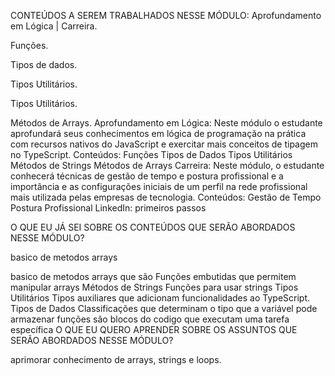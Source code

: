 CONTEÚDOS A SEREM TRABALHADOS NESSE MÓDULO:
Aprofundamento em Lógica | Carreira.

Funções.

Tipos de dados.

Tipos Utilitários.

Tipos Utilitários.

Métodos de Arrays.
Aprofundamento em Lógica: Neste módulo o estudante aprofundará seus conhecimentos em lógica de programação na prática com recursos nativos do JavaScript e exercitar mais conceitos de tipagem no TypeScript.
Conteúdos:
Funções
Tipos de Dados
Tipos Utilitários
Métodos de Strings
Métodos de Arrays
Carreira: Neste módulo, o estudante conhecerá técnicas de gestão de tempo e postura profissional e a importância e as configurações iniciais de um perfil na rede profissional mais utilizada pelas empresas de tecnologia.
Conteúdos:
Gestão de Tempo
Postura Profissional
LinkedIn: primeiros passos

O QUE EU JÁ SEI SOBRE OS CONTEÚDOS QUE SERÃO ABORDADOS NESSE MÓDULO?

basico de metodos arrays

basico de metodos arrays que são Funções embutidas que permitem manipular arrays
Métodos de Strings Funções para usar strings
Tipos Utilitários Tipos auxiliares que adicionam funcionalidades ao TypeScript.
Tipos de Dados Classificações que determinam o tipo que a variável pode armazenar
funções são blocos do codigo que executam uma tarefa específica
O QUE EU QUERO APRENDER SOBRE OS ASSUNTOS QUE SERÃO ABORDADOS NESSE MÓDULO?

aprimorar conhecimento de arrays, strings e loops.
